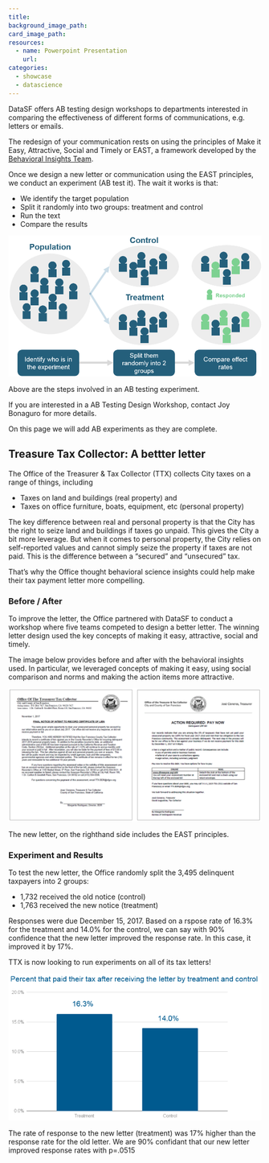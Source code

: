 ```yaml
---
title:
background_image_path:
card_image_path:
resources:
  - name: Powerpoint Presentation
    url:
categories:
  - showcase
  - datascience
---
```



DataSF offers AB testing design workshops to departments interested in comparing the effectiveness of different forms of communications, e.g. letters or emails.

The redesign of your communication rests on using the principles of Make it Easy, Attractive, Social and Timely or EAST, a framework developed by the [Behavioral Insights Team](http://www.behaviouralinsights.co.uk/).

Once we design a new letter or communication using the EAST principles, we conduct an experiment (AB test it). The wait it works is that:

* We identify the target population
* Split it randomly into two groups: treatment and control
* Run the text
* Compare the results

![](/uploads/versions/ab-experimentprocess---x----994-553x---.PNG)

Above are the steps involved in an AB testing experiment.

If you are interested in a AB Testing Design Workshop, contact Joy Bonaguro for more details.

On this page we will add AB experiments as they are complete.

## Treasure Tax Collector: A bettter letter

The Office of the Treasurer & Tax Collector (TTX) collects City taxes on a range of things, including

* Taxes on land and buildings (real property) and
* Taxes on office furniture, boats, equipment, etc (personal property)

The key difference between real and personal property is that the City has the right to seize land and buildings if taxes go unpaid. This gives the City a bit more leverage. But when it comes to personal property, the City relies on self-reported values and cannot simply seize the property if taxes are not paid. This is the difference between a “secured” and “unsecured” tax.

That’s why the Office thought behavioral science insights could help make their tax payment letter more compelling.

### Before / After

To improve the letter, the Office partnered with DataSF to conduct a workshop where five teams competed to design a better letter. The winning letter design used the key concepts of making it easy, attractive, social and timely.

The image below provides before and after with the behavioral insights used. In particular, we leveraged concepts of making it easy, using social comparison and norms and making the action items more attractive.

![](/uploads/versions/ab-ttx-beforeafter---x----1453-764x---.PNG)

<figcaption>The new letter, on the righthand side includes the EAST principles.</figcaption>

### Experiment and Results

To test the new letter, the Office randomly split the 3,495 delinquent taxpayers into 2 groups:

* 1,732 received the old notice (control)
* 1,763 received the new notice (treatment)

Responses were due December 15, 2017. Based on a rspose rate of 16.3% for the treatment and 14.0% for the control, we can say with 90% confidence that the new letter improved the response rate. In this case, it improved it by 17%.

TTX is now looking to run experiments on all of its tax letters!

![](/uploads/versions/ab-ttx-results---x----715-414x---.PNG)

<figcaption>The rate of response to the new letter (treatment) was 17% higher than the response rate for the old letter. We are 90% confidant that our new letter improved response rates with p=.0515</figcaption>